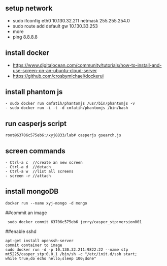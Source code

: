 ## setup network 
- sudo ifconfig eth0 10.130.32.211 netmask 255.255.254.0
- sudo route add default gw 10.130.33.253 
- more 
- ping 8.8.8.8


## install docker

- https://www.digitalocean.com/community/tutorials/how-to-install-and-use-screen-on-an-ubuntu-cloud-server
- https://github.com/crosbymichael/dockerui


## install phantom js
```
- sudo docker run cmfatih/phantomjs /usr/bin/phantomjs -v
- sudo docker run -i -t -d cmfatih/phantomjs /bin/bash
```

## run casperjs script
```
root@63706c575eb6:/xyj8833/lab# casperjs gsearch.js 
```

## screen commands
```
- Ctrl-a c  //create an new screen
- Ctrl-a d  //detach
- Ctrl-a w  //list all screens
- screen -r //attach
```

## install mongoDB
```
docker run --name xyj-mongo -d mongo
```

##commit an image
```
 sudo docker commit 63706c575eb6 jerry/casper_stp:version001
```
##enable sshd
```
apt-get install openssh-server
commit container to image
sudo docker run -d -p 10.130.32.211:9822:22 --name stp mt5225/casper_stp:0.0.1 /bin/sh -c "/etc/init.d/ssh start;
while true;do echo hello;sleep 100;done"
```